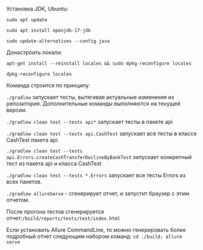 
Установка JDK, Ubuntu:

`sudo apt update`

`sudo apt install openjdk-17-jdk`

`sudo update-alternatives --config java`

Донастроить локали:

`apt-get install --reinstall locales && sudo dpkg-reconfigure locales`

`dpkg-reconfigure locales`

Команда строится по принципу: 

`./gradlew` запускает тесты, вытягивая актуальные изменения из репозитория. Дополнительные команды выполняются на текущей версии.

`./gradlew clean test --tests api*` запускает тесты в пакете api

`./gradlew clean test --tests api.CashTest` запускает все тесты в классе CashTest пакета api.

`./gradlew clean test --tests api.Errors.createCashTransferDeclineByBankTest` запускает конкретный тест из пакета api и класса CashTest

`./gradlew clean test --tests *.Errors` запускает все тесты Errors из всех пакетов.

`./gradlew allureServe` - сгенерирует отчет, и запустит браузер с этим отчетом.

После прогона тестов сгенерируется отчет:`/build/reports/tests/test/index.html`

Если установить Allure CommandLine, то можно генерировать более подробный отчет следующим набором команд:
`cd ./build; allure serve`
